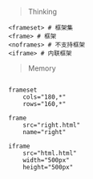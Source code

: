 > Thinking

```
<frameset> # 框架集
<frame> # 框架
<noframes> # 不支持框架
<iframe> # 内联框架
```

> Memory

```

frameset
    cols="180,*"
    rows="160,*"

frame
    src="right.html"
    name="right"

iframe
    src="html.html"
    width="500px"
    height="500px"
```

